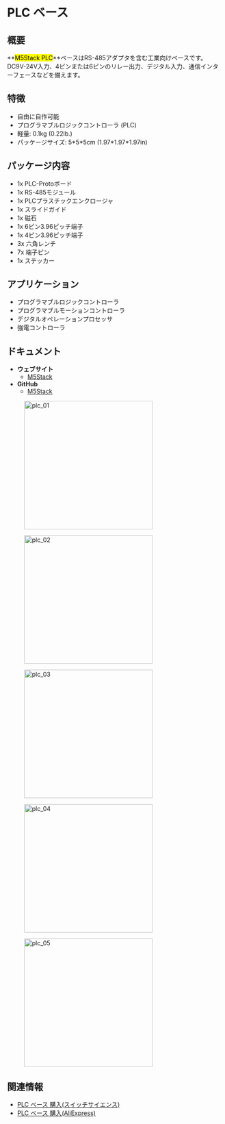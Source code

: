 # PLC ベース

## 概要

**<mark>M5Stack PLC</mark>**ベースはRS-485アダプタを含む工業向けベースです。
DC9V-24V入力、4ピンまたは6ピンのリレー出力、デジタル入力、通信インターフェースなどを備えます。

## 特徴

- 自由に自作可能
- プログラマブルロジックコントローラ (PLC)
- 軽量: 0.1kg (0.22lb.)
- パッケージサイズ: 5\*5\*5cm (1.97\*1.97\*1.97in)

## パッケージ内容

- 1x PLC-Protoボード
- 1x RS-485モジュール
- 1x PLCプラスチックエンクロージャ
- 1x スライドガイド
- 1x 磁石
- 1x 6ピン3.96ピッチ端子
- 1x 4ピン3.96ピッチ端子
- 3x 六角レンチ
- 7x 端子ピン
- 1x ステッカー

## アプリケーション

- プログラマブルロジックコントローラ
- プログラマブルモーションコントローラ
- デジタルオペレーションプロセッサ
- 強電コントローラ

## ドキュメント

- **ウェブサイト**
  - [M5Stack](https://m5stack.com)
- **GitHub**
  - [M5Stack](https://github.com/m5stack/M5Stack)

<figure>
  <img src="assets/img/product_pics/bases/plc_01.jpg" alt="plc_01" width="300px" height="300px">
</figure>
<figure>
  <img src="assets/img/product_pics/bases/plc_02.jpg" alt="plc_02" width="300px" height="300px">
</figure>
<figure>
  <img src="assets/img/product_pics/bases/plc_03.jpg" alt="plc_03" width="300px" height="300px">
</figure>
<figure>
  <img src="assets/img/product_pics/bases/plc_04.jpg" alt="plc_04" width="300px" height="300px">
</figure>
<figure>
  <img src="assets/img/product_pics/bases/plc_05.jpg" alt="plc_05" width="300px" height="300px">
</figure>

## 関連情報

- [PLC ベース 購入(スイッチサイエンス)](https://www.switch-science.com/catalog/3992/)
- [PLC ベース 購入(AliExpress)](https://www.aliexpress.com/store/product/M5Stack-plc-rs485-ACS712-5B-dinrail/3226069_32874916056.html)
